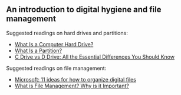 ## An introduction to digital hygiene and file management

Suggested readings on hard drives and partitions:

- [What Is a Computer Hard Drive?](https://www.groovypost.com/explainer/what-is-a-computer-hard-drive/)
- [What Is a Partition?](https://www.lifewire.com/what-is-a-partition-2625958)
- [C Drive vs D Drive: All the Essential Differences You Should Know](https://www.positioniseverything.net/c-drive-vs-d-drive/)

Suggested readings on file management:

- [Microsoft: 11 ideas for how to organize digital files](https://www.microsoft.com/en-us/microsoft-365/business-insights-ideas/resources/11-ideas-for-how-to-organize-digital-files)
- [What is File Management? Why is it Important?](https://theecmconsultant.com/what-is-file-management/)
